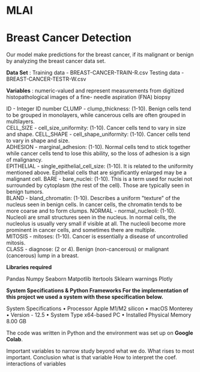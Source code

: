 # MLAI

# Breast Cancer Detection

Our model make predictions for the breast cancer, if its malignant or benign by analyzing the breast cancer data set.

**Data Set** :
Training data - BREAST-CANCER-TRAIN-R.csv
Testing data - BREAST-CANCER-TESTR-W.csv

**Variables** : numeric-valued and represent measurements from digitized histopathological images of a fine- needle aspiration (FNA) biopsy

ID - Integer ID number
CLUMP - clump_thickness: (1-10). Benign cells tend to be grouped in monolayers, while 
cancerous cells are often grouped in multilayers.  
CELL_SIZE - cell_size_uniformity: (1-10). Cancer cells tend to vary in size and shape.
CELL_SHAPE - cell_shape_uniformity: (1-10). Cancer cells tend to vary in shape and size.  
ADHESION - marginal_adhesion: (1-10). Normal cells tend to stick together while cancer cells tend to lose this ability, so the loss of adhesion is a sign of malignancy.  
EPITHELIAL - single_epithelial_cell_size: (1-10). It is related to the uniformity mentioned above. Epithelial cells that are significantly enlarged may be a malignant cell. 
BARE - bare_nuclei: (1-10). This is a term used for nuclei not surrounded by cytoplasm (the rest of the cell). Those are typically seen in benign tumors.  
BLAND - bland_chromatin: (1-10). Describes a uniform "texture" of the nucleus seen in benign 
cells. In cancer cells, the chromatin tends to be more coarse and to form clumps.
NORMAL - normal_nucleoli: (1-10). Nucleoli are small structures seen in the nucleus. In normal cells, the nucleolus is usually very small if visible at all. The nucleoli become more prominent in cancer cells, and sometimes there are multiple.  
MITOSIS - mitoses: (1-10). Cancer is essentially a disease of uncontrolled mitosis.  
CLASS - diagnose: (2 or 4). Benign (non-cancerous) or malignant (cancerous) lump in a breast.  

**Libraries required**

Pandas
Numpy
Seaborn
Matpotlib
Itertools
Sklearn
warnings
Plotly

**System Specifications & Python Frameworks For the implementation of this project we used a system with these specification below.**

System Specifications • Processor Apple M1/M2 silicon • macOS Monterey • Version - 12.5 • System Type x64-based PC • Installed Physical Memory 8.00 GB

The code was written in Python and the environment was set up on **Google Colab**.


Important variables to narrow study beyond what we do.
What rises to most important.
Conclusion what is that variable
How to interpret the coef.
interactions of variables
